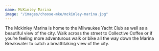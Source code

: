 ```yaml
---
name: McKinley Marina
image: "/images/choose-mke/mckinley-marina.jpg"
---
```

The Mckinley Marina is home to the Milwaukee Yacht Club as well as a beautiful view of the city. Walk across the street to Collective Coffee or if you’re feeling more adventurous walk or bike all the way down the Marina Breakwater to catch a breathtaking view of the city.
